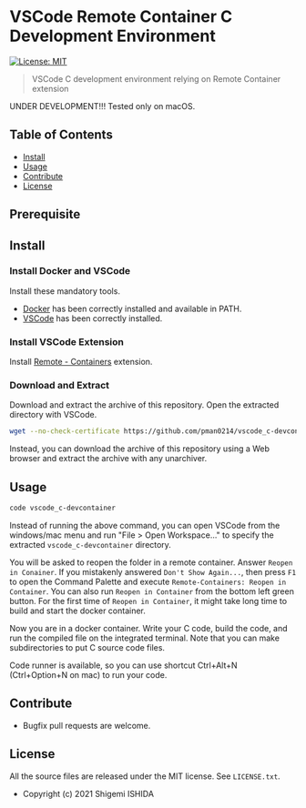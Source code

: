 # VSCode Remote Container C Development Environment

[![License: MIT](https://img.shields.io/badge/License-MIT-yellow.svg)](https://opensource.org/licenses/MIT)

> VSCode C development environment relying on Remote Container extension

UNDER DEVELOPMENT!!! Tested only on macOS.

## Table of Contents

- [Install](#install)
- [Usage](#usage)
- [Contribute](#contribute)
- [License](#license)

## Prerequisite


## Install

### Install Docker and VSCode

Install these mandatory tools.
- [Docker](https://www.docker.com) has been correctly installed and available in PATH.
- [VSCode](https://code.visualstudio.com) has been correctly installed.

### Install VSCode Extension

Install [Remote - Containers](https://marketplace.visualstudio.com/items?itemName=ms-vscode-remote.remote-containers) extension.

### Download and Extract

Download and extract the archive of this repository. Open the extracted directory with VSCode.
```bash
wget --no-check-certificate https://github.com/pman0214/vscode_c-devcontainer/archive/refs/heads/master.tar.gz -O - | tar zxv
```

Instead, you can download the archive of this repository using a Web browser and extract the archive with any unarchiver.

## Usage

```bash
code vscode_c-devcontainer
```
Instead of running the above command, you can open VSCode from the windows/mac menu and run "File > Open Workspace..." to specify the extracted `vscode_c-devcontainer` directory.

You will be asked to reopen the folder in a remote container. Answer `Reopen in Conainer`.
If you mistakenly answered `Don't Show Again...`, then press `F1` to open the Command Palette and execute `Remote-Containers: Reopen in Container`.
You can also run `Reopen in Container` from the bottom left green button.
For the first time of `Reopen in Container`, it might take long time to build and start the docker container.

Now you are in a docker container. Write your C code, build the code, and run the compiled file on the integrated terminal.
Note that you can make subdirectories to put C source code files.

Code runner is available, so you can use shortcut Ctrl+Alt+N (Ctrl+Option+N on mac) to run your code.

## Contribute

* Bugfix pull requests are welcome.

## License

All the source files are released under the MIT license. See `LICENSE.txt`.

* Copyright (c) 2021 Shigemi ISHIDA

